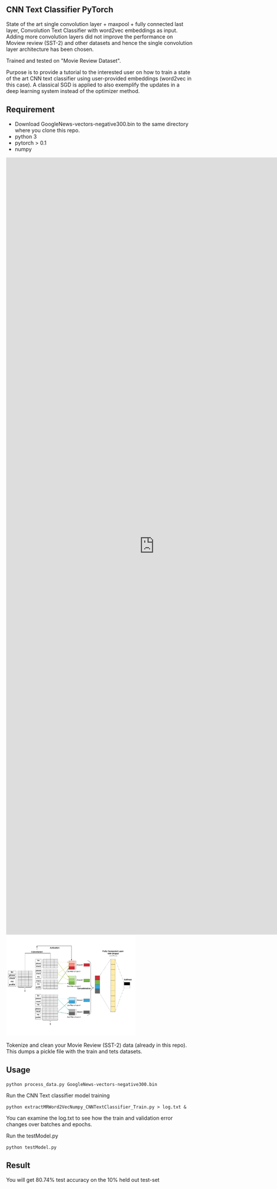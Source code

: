 ## CNN Text Classifier PyTorch
State of the art single convolution layer + maxpool + fully connected last layer, Convolution Text Classifier with word2vec embeddings as input. Adding more convolution layers did not improve the performance on Moview review (SST-2) and other datasets and hence the single convolution layer architecture has been chosen. 

Trained and tested on "Movie Review Dataset". 

Purpose is to provide a tutorial to the interested user on how to train a state of the art CNN text classifier using user-provided embeddings (word2vec in this case). 
A classical SGD is applied to also exemplify the updates in a deep learning system instead of the optimizer method. 

## Requirement
* Download GoogleNews-vectors-negative300.bin to the same directory where you clone this repo.
* python 3
* pytorch > 0.1
* numpy

<embed src="https://github.com/vivektyagiibm/cnnTextPyTorch/blob/master/cnn.pdf" width="800px" height="2100px" />

<img src="https://github.com/vivektyagiibm/cnnTextPyTorch/blob/master/cnn.pdf" alt="HMTL Architecture" width="350"/>

Tokenize and clean your Movie Review (SST-2) data (already in this repo). This dumps a pickle file with the train and tets datasets. 
## Usage
```
python process_data.py GoogleNews-vectors-negative300.bin 
```

Run the CNN Text classifier model training
```
python extractMRWord2VecNumpy_CNNTextClassifier_Train.py > log.txt & 
```

You can examine the log.txt to see how the train and validation error changes over batches and epochs. 

Run the testModel.py

```
python testModel.py 
```
## Result

You will get 80.74% test accuracy on the 10% held  out test-set


